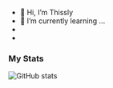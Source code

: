 - 👋 Hi, I’m Thissly
- 🌱 I’m currently learning ...
-
-

### My Stats
![GitHub stats](https://github-readme-stats.vercel.app/api?username=Thissly&show_icons=true&theme=radical)

